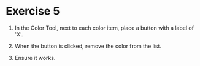 # Exercise 5

1. In the Color Tool, next to each color item, place a button with a label of 'X'.

2. When the button is clicked, remove the color from the list.

3. Ensure it works.